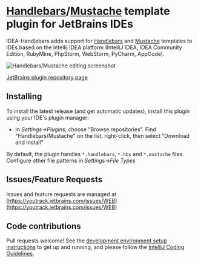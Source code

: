 # [Handlebars](http://handlebarsjs.com/)/[Mustache](http://mustache.github.com/) template plugin for JetBrains IDEs

IDEA-Handlebars adds support for [Handlebars](http://handlebarsjs.com/) and [Mustache](http://mustache.github.com/) templates to IDEs based on the Intellij IDEA platform (IntelliJ IDEA, IDEA Community Edition, RubyMine, PhpStorm, WebStorm, PyCharm, AppCode).

![Handlebars/Mustache editing screenshot](https://raw.github.com/JetBrains/intellij-plugins/master/handlebars/markdown_images/editor.png "Handlebars/Mustache editing")

[JetBrains plugin repository page](http://plugins.intellij.net/plugin/?idea&pluginId=6884)

## Installing
To install the latest release (and get automatic updates), install this plugin using your IDE's plugin manager:
  * In _Settings->Plugins_, choose "Browse repositories".  Find "Handlebars/Mustache" on the list, right-click, then select "Download and Install"

By default, the plugin handles `*.handlebars`, `*.hbs` and `*.mustache` files.  Configure other file patterns in _Settings->File Types_

## Issues/Feature Requests
Issues and feature requests are managed at [https://youtrack.jetbrains.com/issues/WEB](https://youtrack.jetbrains.com/issues/WEB)

## Code contributions
Pull requests welcome!  See the [development environment setup instructions](developer_environment.md) to get up and running, and please follow the [IntelliJ Coding Guidelines](http://www.jetbrains.org/display/IJOS/IntelliJ+Coding+Guidelines).

